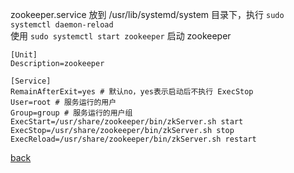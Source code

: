 zookeeper.service 放到 /usr/lib/systemd/system 目录下，执行 `sudo systemctl daemon-reload`  
使用 `sudo systemctl start zookeeper` 启动 zookeeper  

```
[Unit]
Description=zookeeper

[Service]
RemainAfterExit=yes # 默认no，yes表示启动后不执行 ExecStop
User=root # 服务运行的用户
Group=group # 服务运行的用户组
ExecStart=/usr/share/zookeeper/bin/zkServer.sh start
ExecStop=/usr/share/zookeeper/bin/zkServer.sh stop
ExecReload=/usr/share/zookeeper/bin/zkServer.sh restart
```

[back](../5.md)  